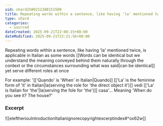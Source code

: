 ```yaml
---
uid: shard2509212208151500
title: Repeating words within a sentence, like having 'la' mentioned twice, is applicable in Italian as some words can be identical yet serve different roles at once
type: shard
categories:
  - sourced
dateCreated: 2025-09-21T22:08:15+08:00
dateModified: 2025-09-21T22:21:56+08:00
---
```

Repeating words within a sentence, like having 'la' mentioned twice, is applicable in Italian as some words [[Words can be identical but we understand the meaning conveyed behind them naturally through the context or the circumstances surrounding what was said|can be identical]] yet serve different roles at once

For example: '[['Quando' is 'When' in Italian|Quando]] [['La' is the feminine form of 'it' in Italian|la(serving the role for 'the direct object it')]] vedi [['La' is Italian for 'the'|la(serving the fole for 'the')]] casa'… Meaning 'When do you see it? The house?'

### Excerpt
![[eleftheriouIntroductionItalianignorecopyrightexcerptindex#^ox62w]]